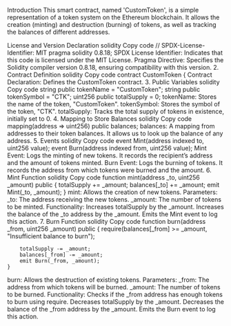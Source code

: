 Introduction
This smart contract, named 'CustomToken', is a simple representation of a token system on the Ethereum blockchain. It allows the creation (minting) and destruction (burning) of tokens, as well as tracking the balances of different addresses.

 License and Version Declaration
solidity
Copy code
// SPDX-License-Identifier: MIT
pragma solidity 0.8.18;
SPDX License Identifier: Indicates that this code is licensed under the MIT License.
Pragma Directive: Specifies the Solidity compiler version 0.8.18, ensuring compatibility with this version.
2. Contract Definition
solidity
Copy code
contract CustomToken {
Contract Declaration: Defines the CustomToken contract.
3. Public Variables
solidity
Copy code
    string public tokenName = "CustomToken";
    string public tokenSymbol = "CTK";
    uint256 public totalSupply = 0;
tokenName: Stores the name of the token, "CustomToken".
tokenSymbol: Stores the symbol of the token, "CTK".
totalSupply: Tracks the total supply of tokens in existence, initially set to 0.
4. Mapping to Store Balances
solidity
Copy code
    mapping(address => uint256) public balances;
balances: A mapping from addresses to their token balances. It allows us to look up the balance of any address.
5. Events
solidity
Copy code
    event Mint(address indexed to, uint256 value);
    event Burn(address indexed from, uint256 value);
Mint Event: Logs the minting of new tokens. It records the recipient’s address and the amount of tokens minted.
Burn Event: Logs the burning of tokens. It records the address from which tokens were burned and the amount.
6. Mint Function
solidity
Copy code
    function mint(address _to, uint256 _amount) public {
        totalSupply += _amount;
        balances[_to] += _amount;
        emit Mint(_to, _amount);
    }
mint: Allows the creation of new tokens.
Parameters:
_to: The address receiving the new tokens.
_amount: The number of tokens to be minted.
Functionality:
Increases totalSupply by the _amount.
Increases the balance of the _to address by the _amount.
Emits the Mint event to log this action.
7. Burn Function
solidity
Copy code
    function burn(address _from, uint256 _amount) public {
        require(balances[_from] >= _amount, "Insufficient balance to burn");

        totalSupply -= _amount;
        balances[_from] -= _amount;
        emit Burn(_from, _amount);
    }
burn: Allows the destruction of existing tokens.
Parameters:
_from: The address from which tokens will be burned.
_amount: The number of tokens to be burned.
Functionality:
Checks if the _from address has enough tokens to burn using require.
Decreases totalSupply by the _amount.
Decreases the balance of the _from address by the _amount.
Emits the Burn event to log this action.
